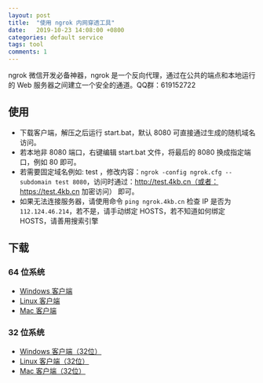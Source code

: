 ```yaml
---
layout: post
title:  "使用 ngrok 内网穿透工具"
date:   2019-10-23 14:08:00 +0800
categories: default service
tags: tool
comments: 1
---
```


ngrok 微信开发必备神器，ngrok 是一个反向代理，通过在公共的端点和本地运行的 Web 服务器之间建立一个安全的通道。QQ群：619152722

## 使用
 * 下载客户端，解压之后运行 start.bat，默认 8080 可直接通过生成的随机域名访问。
 * 若本地非 8080 端口，右键编辑 start.bat 文件，将最后的 8080 换成指定端口，例如 80 即可。
 * 若需要固定域名例如: test ，修改内容：```ngrok -config ngrok.cfg --subdomain test 8080```，访问时通过：http://test.4kb.cn（或者：https://test.4kb.cn 加密访问） 即可。
 * 如果无法连接服务器，请使用命令 ```ping ngrok.4kb.cn``` 检查 IP 是否为 ```112.124.46.214```，若不是，请手动绑定 HOSTS，若不知道如何绑定 HOSTS，请善用搜索引擎

## 下载
### 64 位系统
 * [Windows 客户端](https://img.xiaoi.me/static/ngrok_windows_x64-0.0.2.zip)
 * [Linux 客户端](https://img.xiaoi.me/static/ngrok_linux_x64-0.0.2.zip)
 * [Mac 客户端](https://img.xiaoi.me/static/ngrok_mac_x64-0.0.2.zip)

### 32 位系统
 * [Windows 客户端（32位）](https://img.xiaoi.me/static/ngrok_windows-0.0.2.zip)
 * [Linux 客户端（32位）](https://img.xiaoi.me/static/ngrok_linux-0.0.2.zip)
 * [Mac 客户端（32位）](https://img.xiaoi.me/static/ngrok_mac-0.0.2.zip)